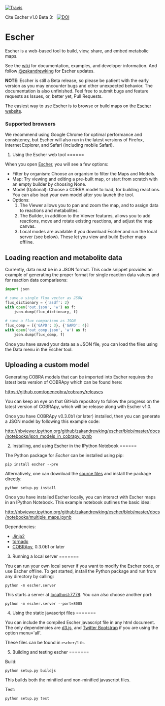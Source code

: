 [![Travis](https://api.travis-ci.org/zakandrewking/escher.svg?branch=master)](https://travis-ci.org/zakandrewking/escher)


Cite Escher v1.0 Beta 3: &nbsp;&nbsp;[![DOI](https://zenodo.org/badge/6078/zakandrewking/escher.png)](http://dx.doi.org/10.5281/zenodo.11712)

Escher
======

Escher is a web-based tool to build, view, share, and embed metabolic maps.

See the [wiki](https://github.com/zakandrewking/escher/wiki) for documentation, examples, and developer information. And follow [@zakandrewking](https://twitter.com/zakandrewking) for Escher updates.

**NOTE**: Escher is still a Beta release, so please be patient with the early version as you may encounter bugs and other unexpected behavior. The documentation is also unfinished. Feel free to submit bugs and feature requests as Issues, or, better yet, Pull Requests.

The easiest way to use Escher is to browse or build maps on the  [Escher website](http://escher.github.io/).

### Supported browsers

We recommend using Google Chrome for optimal performance and consistency, but Escher will also run in the latest versions of Firefox, Internet Explorer, and Safari (including mobile Safari).

1) Using the Escher web tool
======

When you open [Escher](http://escher.github.io/), you will see a few options:

- Filter by organism: Choose an organism to filter the Maps and Models.
- Map: Try viewing and editing a pre-built map, or start from scratch with an empty builder by choosing None.
- Model (Optional): Choose a COBRA model to load, for building reactions. You can also load your own model after you launch the tool.
- Options:
    1. The Viewer allows you to pan and zoom the map, and to assign data to reactions and metabolites.
    2. The Builder, in addition to the Viewer features, allows you to add reactions, move and rotate existing reactions, and adjust the map canvas.
    3. Local modes are available if you download Escher and run the local server (see below). These let you view and build Escher maps offline.

## Loading reaction and metabolite data

Currently, data must be in a JSON format. This code snippet provides an example of generating the proper format for single reaction data values and for reaction data comparisons:

```python
import json

# save a single flux vector as JSON
flux_dictionary = {'asdf': 2}
with open('out.json', 'w') as f:
    json.dump(flux_dictionary, f) 
	
# save a flux comparison as JSON 
flux_comp = [{'GAPD': 3}, {'GAPD': 4}] 
with open('out_comp.json', 'w') as f: 
    json.dump(flux_comp, f)
```

Once you have saved your data as a JSON file, you can load the files using the Data menu in the Escher tool.

## Uploading a custom model

Generating COBRA models that can be imported into Escher requires the latest beta version of COBRApy which can be found here:

https://github.com/opencobra/cobrapy/releases

You can keep an eye on that GitHub repository to follow the progress on the latest version of COBRApy, which will be release along with Escher v1.0.

Once you have COBRApy v0.3.0b1 (or later) installed, then you can generate a JSON model by following this example code:

http://nbviewer.ipython.org/github/zakandrewking/escher/blob/master/docs/notebooks/json_models_in_cobrapy.ipynb

2) Installing, and using Escher in the IPython Notebook
======

The Python package for _Escher_ can be installed using pip:

```shell
pip install escher --pre
```

Alternatively, one can download the [source files](https://github.com/zakandrewking/escher/releases) and install the package directly:

```shell
python setup.py install
```

Once you have installed Escher locally, you can interact with Escher maps in an IPython Notebook. This example notebook outlines the basic idea:

http://nbviewer.ipython.org/github/zakandrewking/escher/blob/master/docs/notebooks/multiple_maps.ipynb

Dependencies:
- [Jinja2](http://jinja.pocoo.org/)
- [tornado](http://www.tornadoweb.org/en/stable/)
- [COBRApy](https://github.com/opencobra/cobrapy), 0.3.0b1 or later


3) Running a local server
=======

You can run your own local server if you want to modify the Escher code, or use Escher offline. To get started, install the Python package and run from any directory by calling:

```shell
python -m escher.server
```

This starts a server at [localhost:7778](http://localhost:7778). You can also choose another port:

```shell
python -m escher.server --port=8005
```

4) Using the static javascript files
=======

You can include the compiled Escher javascript file in any html document. The only dependencies are [d3.js](http://d3js.org/), and [Twitter Bootstrap](http://getbootstrap.com) if you are using the option menu='all'.

These files can be found in `escher/lib`.

5) Building and testing escher
=======

Build:

```shell
python setup.py buildjs
```

This builds both the minified and non-minified javascript files.

Test:

```shell
python setup.py test
```
